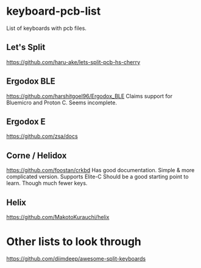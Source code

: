 # keyboard-pcb-list
List of keyboards with pcb files.

## Let's Split
https://github.com/haru-ake/lets-split-pcb-hs-cherry

## Ergodox BLE
https://github.com/harshitgoel96/Ergodox_BLE
Claims support for Bluemicro and Proton C. Seems incomplete.

## Ergodox E
https://github.com/zsa/docs

## Corne / Helidox
https://github.com/foostan/crkbd
Has good documentation. Simple & more complicated version. Supports Elite-C Should be a good starting point to learn. Though much fewer keys.

## Helix
https://github.com/MakotoKurauchi/helix

# Other lists to look through
https://github.com/diimdeep/awesome-split-keyboards
